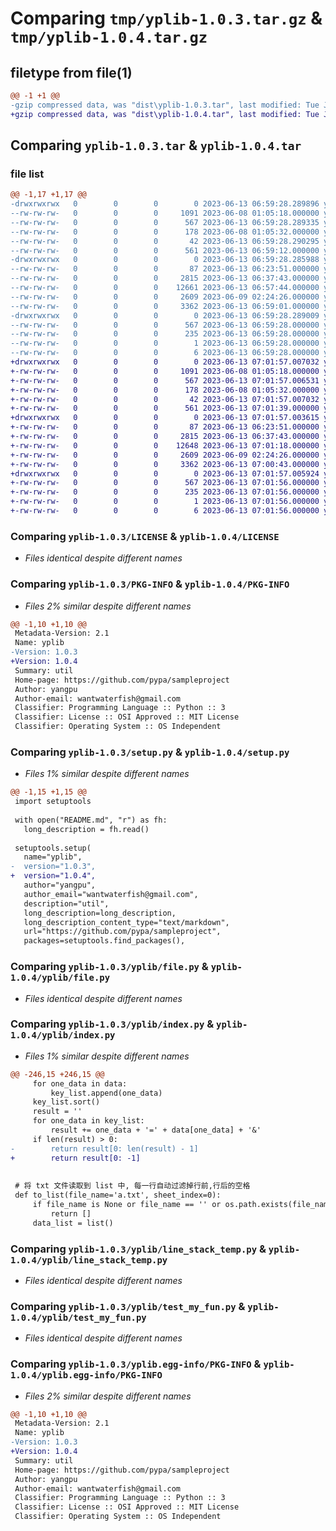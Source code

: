 # Comparing `tmp/yplib-1.0.3.tar.gz` & `tmp/yplib-1.0.4.tar.gz`

## filetype from file(1)

```diff
@@ -1 +1 @@
-gzip compressed data, was "dist\yplib-1.0.3.tar", last modified: Tue Jun 13 06:59:28 2023, max compression
+gzip compressed data, was "dist\yplib-1.0.4.tar", last modified: Tue Jun 13 07:01:57 2023, max compression
```

## Comparing `yplib-1.0.3.tar` & `yplib-1.0.4.tar`

### file list

```diff
@@ -1,17 +1,17 @@
-drwxrwxrwx   0        0        0        0 2023-06-13 06:59:28.289896 yplib-1.0.3/
--rw-rw-rw-   0        0        0     1091 2023-06-08 01:05:18.000000 yplib-1.0.3/LICENSE
--rw-rw-rw-   0        0        0      567 2023-06-13 06:59:28.289335 yplib-1.0.3/PKG-INFO
--rw-rw-rw-   0        0        0      178 2023-06-08 01:05:32.000000 yplib-1.0.3/README.md
--rw-rw-rw-   0        0        0       42 2023-06-13 06:59:28.290295 yplib-1.0.3/setup.cfg
--rw-rw-rw-   0        0        0      561 2023-06-13 06:59:12.000000 yplib-1.0.3/setup.py
-drwxrwxrwx   0        0        0        0 2023-06-13 06:59:28.285988 yplib-1.0.3/yplib/
--rw-rw-rw-   0        0        0       87 2023-06-13 06:23:51.000000 yplib-1.0.3/yplib/__init__.py
--rw-rw-rw-   0        0        0     2815 2023-06-13 06:37:43.000000 yplib-1.0.3/yplib/file.py
--rw-rw-rw-   0        0        0    12661 2023-06-13 06:57:44.000000 yplib-1.0.3/yplib/index.py
--rw-rw-rw-   0        0        0     2609 2023-06-09 02:24:26.000000 yplib-1.0.3/yplib/line_stack_temp.py
--rw-rw-rw-   0        0        0     3362 2023-06-13 06:59:01.000000 yplib-1.0.3/yplib/test_my_fun.py
-drwxrwxrwx   0        0        0        0 2023-06-13 06:59:28.289009 yplib-1.0.3/yplib.egg-info/
--rw-rw-rw-   0        0        0      567 2023-06-13 06:59:28.000000 yplib-1.0.3/yplib.egg-info/PKG-INFO
--rw-rw-rw-   0        0        0      235 2023-06-13 06:59:28.000000 yplib-1.0.3/yplib.egg-info/SOURCES.txt
--rw-rw-rw-   0        0        0        1 2023-06-13 06:59:28.000000 yplib-1.0.3/yplib.egg-info/dependency_links.txt
--rw-rw-rw-   0        0        0        6 2023-06-13 06:59:28.000000 yplib-1.0.3/yplib.egg-info/top_level.txt
+drwxrwxrwx   0        0        0        0 2023-06-13 07:01:57.007032 yplib-1.0.4/
+-rw-rw-rw-   0        0        0     1091 2023-06-08 01:05:18.000000 yplib-1.0.4/LICENSE
+-rw-rw-rw-   0        0        0      567 2023-06-13 07:01:57.006531 yplib-1.0.4/PKG-INFO
+-rw-rw-rw-   0        0        0      178 2023-06-08 01:05:32.000000 yplib-1.0.4/README.md
+-rw-rw-rw-   0        0        0       42 2023-06-13 07:01:57.007032 yplib-1.0.4/setup.cfg
+-rw-rw-rw-   0        0        0      561 2023-06-13 07:01:39.000000 yplib-1.0.4/setup.py
+drwxrwxrwx   0        0        0        0 2023-06-13 07:01:57.003615 yplib-1.0.4/yplib/
+-rw-rw-rw-   0        0        0       87 2023-06-13 06:23:51.000000 yplib-1.0.4/yplib/__init__.py
+-rw-rw-rw-   0        0        0     2815 2023-06-13 06:37:43.000000 yplib-1.0.4/yplib/file.py
+-rw-rw-rw-   0        0        0    12648 2023-06-13 07:01:18.000000 yplib-1.0.4/yplib/index.py
+-rw-rw-rw-   0        0        0     2609 2023-06-09 02:24:26.000000 yplib-1.0.4/yplib/line_stack_temp.py
+-rw-rw-rw-   0        0        0     3362 2023-06-13 07:00:43.000000 yplib-1.0.4/yplib/test_my_fun.py
+drwxrwxrwx   0        0        0        0 2023-06-13 07:01:57.005924 yplib-1.0.4/yplib.egg-info/
+-rw-rw-rw-   0        0        0      567 2023-06-13 07:01:56.000000 yplib-1.0.4/yplib.egg-info/PKG-INFO
+-rw-rw-rw-   0        0        0      235 2023-06-13 07:01:56.000000 yplib-1.0.4/yplib.egg-info/SOURCES.txt
+-rw-rw-rw-   0        0        0        1 2023-06-13 07:01:56.000000 yplib-1.0.4/yplib.egg-info/dependency_links.txt
+-rw-rw-rw-   0        0        0        6 2023-06-13 07:01:56.000000 yplib-1.0.4/yplib.egg-info/top_level.txt
```

### Comparing `yplib-1.0.3/LICENSE` & `yplib-1.0.4/LICENSE`

 * *Files identical despite different names*

### Comparing `yplib-1.0.3/PKG-INFO` & `yplib-1.0.4/PKG-INFO`

 * *Files 2% similar despite different names*

```diff
@@ -1,10 +1,10 @@
 Metadata-Version: 2.1
 Name: yplib
-Version: 1.0.3
+Version: 1.0.4
 Summary: util
 Home-page: https://github.com/pypa/sampleproject
 Author: yangpu
 Author-email: wantwaterfish@gmail.com
 Classifier: Programming Language :: Python :: 3
 Classifier: License :: OSI Approved :: MIT License
 Classifier: Operating System :: OS Independent
```

### Comparing `yplib-1.0.3/setup.py` & `yplib-1.0.4/setup.py`

 * *Files 1% similar despite different names*

```diff
@@ -1,15 +1,15 @@
 import setuptools
 
 with open("README.md", "r") as fh:
   long_description = fh.read()
 
 setuptools.setup(
   name="yplib",
-  version="1.0.3",
+  version="1.0.4",
   author="yangpu",
   author_email="wantwaterfish@gmail.com",
   description="util",
   long_description=long_description,
   long_description_content_type="text/markdown",
   url="https://github.com/pypa/sampleproject",
   packages=setuptools.find_packages(),
```

### Comparing `yplib-1.0.3/yplib/file.py` & `yplib-1.0.4/yplib/file.py`

 * *Files identical despite different names*

### Comparing `yplib-1.0.3/yplib/index.py` & `yplib-1.0.4/yplib/index.py`

 * *Files 1% similar despite different names*

```diff
@@ -246,15 +246,15 @@
     for one_data in data:
         key_list.append(one_data)
     key_list.sort()
     result = ''
     for one_data in key_list:
         result += one_data + '=' + data[one_data] + '&'
     if len(result) > 0:
-        return result[0: len(result) - 1]
+        return result[0: -1]
 
 
 # 将 txt 文件读取到 list 中, 每一行自动过滤掉行前,行后的空格
 def to_list(file_name='a.txt', sheet_index=0):
     if file_name is None or file_name == '' or os.path.exists(file_name) is False:
         return []
     data_list = list()
```

### Comparing `yplib-1.0.3/yplib/line_stack_temp.py` & `yplib-1.0.4/yplib/line_stack_temp.py`

 * *Files identical despite different names*

### Comparing `yplib-1.0.3/yplib/test_my_fun.py` & `yplib-1.0.4/yplib/test_my_fun.py`

 * *Files identical despite different names*

### Comparing `yplib-1.0.3/yplib.egg-info/PKG-INFO` & `yplib-1.0.4/yplib.egg-info/PKG-INFO`

 * *Files 2% similar despite different names*

```diff
@@ -1,10 +1,10 @@
 Metadata-Version: 2.1
 Name: yplib
-Version: 1.0.3
+Version: 1.0.4
 Summary: util
 Home-page: https://github.com/pypa/sampleproject
 Author: yangpu
 Author-email: wantwaterfish@gmail.com
 Classifier: Programming Language :: Python :: 3
 Classifier: License :: OSI Approved :: MIT License
 Classifier: Operating System :: OS Independent
```

